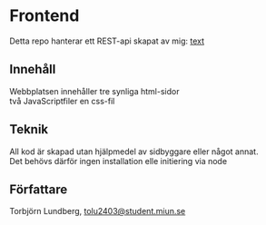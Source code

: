 # Frontend  
Detta repo hanterar ett REST-api skapat av mig: [text](https://github.com/Bakko50B/BE_Moment3_2_1)

## Innehåll
Webbplatsen innehåller tre synliga html-sidor  
två JavaScriptfiler
en css-fil

## Teknik 
All kod är skapad utan hjälpmedel av sidbyggare eller något annat.  
Det behövs därför ingen installation elle initiering via node

## Författare
Torbjörn Lundberg, tolu2403@student.miun.se
